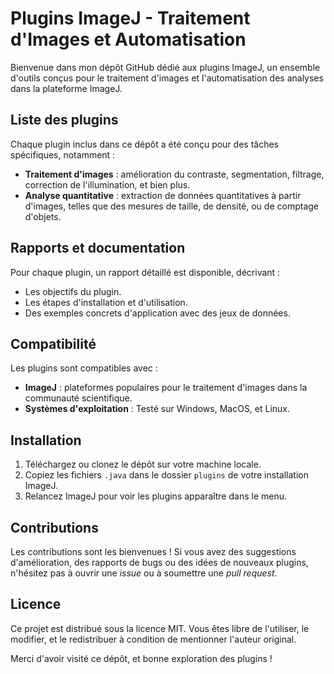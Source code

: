 # Plugins ImageJ - Traitement d'Images et Automatisation

Bienvenue dans mon dépôt GitHub dédié aux plugins ImageJ, un ensemble d'outils conçus pour le traitement d'images et l'automatisation des analyses dans la plateforme ImageJ.

## Liste des plugins

Chaque plugin inclus dans ce dépôt a été conçu pour des tâches spécifiques, notamment :

- **Traitement d'images** : amélioration du contraste, segmentation, filtrage, correction de l'illumination, et bien plus.
- **Analyse quantitative** : extraction de données quantitatives à partir d'images, telles que des mesures de taille, de densité, ou de comptage d'objets.

## Rapports et documentation

Pour chaque plugin, un rapport détaillé est disponible, décrivant :

- Les objectifs du plugin.
- Les étapes d'installation et d'utilisation.
- Des exemples concrets d'application avec des jeux de données.

## Compatibilité

Les plugins sont compatibles avec :

- **ImageJ** : plateformes populaires pour le traitement d'images dans la communauté scientifique.
- **Systèmes d'exploitation** : Testé sur Windows, MacOS, et Linux.

## Installation

1. Téléchargez ou clonez le dépôt sur votre machine locale.
2. Copiez les fichiers `.java` dans le dossier `plugins` de votre installation ImageJ.
3. Relancez ImageJ pour voir les plugins apparaître dans le menu.

## Contributions

Les contributions sont les bienvenues ! Si vous avez des suggestions d'amélioration, des rapports de bugs ou des idées de nouveaux plugins, n'hésitez pas à ouvrir une *issue* ou à soumettre une *pull request*.

## Licence

Ce projet est distribué sous la licence MIT. Vous êtes libre de l'utiliser, le modifier, et le redistribuer à condition de mentionner l'auteur original.

Merci d'avoir visité ce dépôt, et bonne exploration des plugins !
